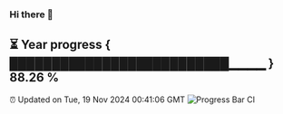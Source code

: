 ### Hi there 👋
⏳ Year progress { ██████████████████████████▁▁▁▁ } 88.26 %
---
⏰ Updated on Tue, 19 Nov 2024 00:41:06 GMT
![Progress Bar CI](https://github.com/Moyi321/Moyi321/workflows/Progress%20Bar%20CI/badge.svg)
